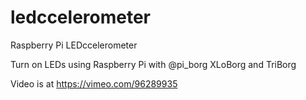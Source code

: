 ledccelerometer
===============

Raspberry Pi LEDccelerometer

Turn on LEDs using Raspberry Pi with @pi_borg XLoBorg and TriBorg

Video is at https://vimeo.com/96289935
